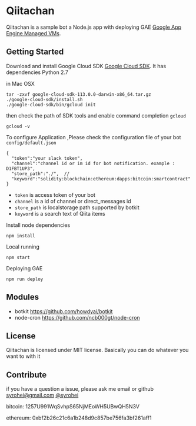 # Qiitachan

Qiitachan is a sample bot a Node.js app with deploying GAE [Google App Engine Managed VMs](https://cloud.google.com/appengine).

## Getting Started

Download and install Google Cloud SDK [Google Cloud SDK](https://cloud.google.com/sdk/docs/).
It has dependencies Python 2.7

in Mac OSX

```
tar -zxvf google-cloud-sdk-113.0.0-darwin-x86_64.tar.gz
./google-cloud-sdk/install.sh
./google-cloud-sdk/bin/gcloud init

```
then check the path of SDK tools and enable command completion `gcloud`
```
gcloud -v
```

To configure Application ,Please check the configuration file of your bot `config/default.json`
```
{
  "token":"your slack token",  
  "channel":"channel id or im id for bot notification. example : D1FBT1UP3",
  "store_path":"./",  //
  "keyword":"solidity:blockchain:ethereum:dapps:bitcoin:smartcontract"
}
```

- `token` is  access token of your bot
- `channel` is a id of channel or direct_messages id
- `store_path` is localstorage path supported by botkit
- `keyword` is a search text of Qiita items

Install node dependencies
```
npm install
```

Local running
```
npm start
```

Deploying GAE
```
npm run deploy
```

## Modules
- botkit https://github.com/howdyai/botkit
- node-cron https://github.com/ncb000gt/node-cron

## License
Qiitachan is licensed under MIT license. Basically you can do whatever you want to with it


## Contribute

if you have a question a issue, please ask me email or github syrohei@gmail.com [@syrohei](https://github.com/syrohei)

bitcoin: 1257U991WqSvhpS65NjMEoWH5UBwQH5N3V

ethereum: 0xbf2b26c21c6a1b248d9c857be756fa3bf261aff1
